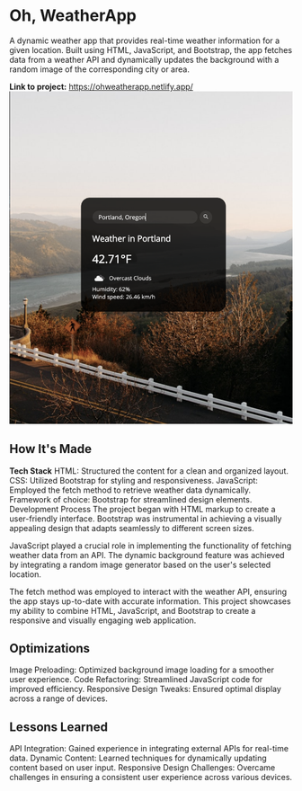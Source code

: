 # Oh, WeatherApp
A dynamic weather app that provides real-time weather information for a given location. Built using HTML, JavaScript, and Bootstrap, the app fetches data from a weather API and dynamically updates the background with a random image of the corresponding city or area.

**Link to project:** https://ohweatherapp.netlify.app/
![image](https://github.com/StewedDownSteve/APIWeatherApp/blob/main/Screen%20Shot%202024-02-16%20at%201.34.53%20PM.png)

## How It's Made
**Tech Stack**
HTML: Structured the content for a clean and organized layout.
CSS: Utilized Bootstrap for styling and responsiveness.
JavaScript: Employed the fetch method to retrieve weather data dynamically.
Framework of choice: Bootstrap for streamlined design elements.
Development Process
The project began with HTML markup to create a user-friendly interface. Bootstrap was instrumental in achieving a visually appealing design that adapts seamlessly to different screen sizes.

JavaScript played a crucial role in implementing the functionality of fetching weather data from an API. The dynamic background feature was achieved by integrating a random image generator based on the user's selected location.

The fetch method was employed to interact with the weather API, ensuring the app stays up-to-date with accurate information. This project showcases my ability to combine HTML, JavaScript, and Bootstrap to create a responsive and visually engaging web application.

## Optimizations
Image Preloading: Optimized background image loading for a smoother user experience.
Code Refactoring: Streamlined JavaScript code for improved efficiency.
Responsive Design Tweaks: Ensured optimal display across a range of devices.

## Lessons Learned
API Integration: Gained experience in integrating external APIs for real-time data.
Dynamic Content: Learned techniques for dynamically updating content based on user input.
Responsive Design Challenges: Overcame challenges in ensuring a consistent user experience across various devices.
